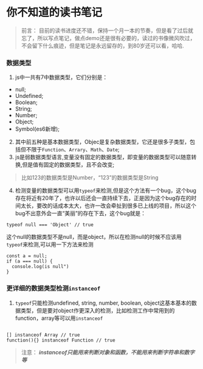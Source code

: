 # 你不知道的读书笔记

> 前言： 目前的读书进度还不错，保持一个月一本的节奏，但是看了过后就忘了，所以写点笔记，做点demo还是很有必要的，读过的书像微风吹过，不会留下什么痕迹，但是笔记是永远留存的，到80岁还可以看，哈哈.

### 数据类型

1. js中一共有7中数据类型，它们分别是：

* null;
* Undefined;
* Boolean;
* String;
* Number;
* Object;
* Symbol(es6新增);

2. 其中前五种是基本数据类型，Objec是复杂数据类型，它还是很多子类型，包括但不限于`Function`、`Arrary`、`Math`、`Date`;
3. js是弱数据类型语言,变量没有固定的数据类型，即变量的数据类型可以随意转换,但是值有固定的数据类型，且不会改变;

> 比如123的数据类型是Number，“123”的数据类型是String

4. 检测变量的数据类型可以用`typeof`来检测,但是这个方法有一个bug，这个bug存在将近有20年了，也许以后还会一直持续下去，正是因为这个bug存在的时间太长，要改的话成本太大，也许一改会牵扯到很多已上线的项目，所以这个bug不出意外会一直“美丽”的存在下去，这个bug就是：

```
typeof null === 'Object' // true

```

这个null的数据类型不是null，而是object，所以在检测null的时候不应该用`typeof`来检测,可以用一下方法来检测

```
const a = null;
if (a === null) {
  console.log(is null")
}
```

### 更详细的数据类型检测`instanceof`

1. `typeof`只能检测undefined, string, number, boolean, object这基本基本的数据类型，但是要对object作更深入的检测，比如检测工作中常用到的function，array等可以用`instanceof`
```

[] instanceof Array // true
function(){} instanceof Function // true

```

> 注意： ***instanceof只能用来判断对象和函数，不能用来判断字符串和数字等***

